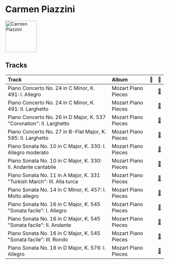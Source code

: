 
# Carmen Piazzini


<img src="https://i.scdn.co/image/1dc8f4430bbf39a814e3413892c020122215924f" alt="Carmen Piazzini" width="100" />

## Tracks

| Track                                                                   | Album               | 💚   | 🔗                                                          |
|:------------------------------------------------------------------------|:--------------------|:----|:-----------------------------------------------------------|
| Piano Concerto No. 24 in C Minor, K. 491: I. Allegro                    | Mozart Piano Pieces |     | [🔗](https://open.spotify.com/track/2OA3ADPrHocxY3hOhgO3r6) |
| Piano Concerto No. 24 in C Minor, K. 491: II. Larghetto                 | Mozart Piano Pieces |     | [🔗](https://open.spotify.com/track/1So9jHVpEqcbNX6rU9wUDC) |
| Piano Concerto No. 26 in D Major, K. 537 "Coronation": II. Larghetto    | Mozart Piano Pieces |     | [🔗](https://open.spotify.com/track/5u6hBSm9NCenBdZK5RvNnc) |
| Piano Concerto No. 27 in B-Flat Major, K. 595: II. Larghetto            | Mozart Piano Pieces |     | [🔗](https://open.spotify.com/track/04Vw5tlqRgimrmWnbuDI2O) |
| Piano Sonata No. 10 in C Major, K. 330: I. Allegro moderato             | Mozart Piano Pieces |     | [🔗](https://open.spotify.com/track/4bYKF903uYHuICjBBJ8ajX) |
| Piano Sonata No. 10 in C Major, K. 330: II. Andante cantabile           | Mozart Piano Pieces |     | [🔗](https://open.spotify.com/track/5U6VsJNR6jH9sBdKHPN3Yg) |
| Piano Sonata No. 11 in A Major, K. 331 "Turkish March": III. Alla turca | Mozart Piano Pieces |     | [🔗](https://open.spotify.com/track/2OEYKSfs1UGUcyXahqdw7P) |
| Piano Sonata No. 14 in C Minor, K. 457: I. Molto allegro                | Mozart Piano Pieces |     | [🔗](https://open.spotify.com/track/1aDx9apuE3Jai42FyPvl4P) |
| Piano Sonata No. 16 in C Major, K. 545 "Sonata facile": I. Allegro      | Mozart Piano Pieces |     | [🔗](https://open.spotify.com/track/6VAXPtvpk3jekxuRCTntMx) |
| Piano Sonata No. 16 in C Major, K. 545 "Sonata facile": II. Andante     | Mozart Piano Pieces |     | [🔗](https://open.spotify.com/track/6q7iZv8b4xt4tppt53d18d) |
| Piano Sonata No. 16 in C Major, K. 545 "Sonata facile": III. Rondo      | Mozart Piano Pieces |     | [🔗](https://open.spotify.com/track/1JLOh8aetP2T5OUPZnu4Jb) |
| Piano Sonata No. 18 in D Major, K. 576: I. Allegro                      | Mozart Piano Pieces |     | [🔗](https://open.spotify.com/track/7bv1oLv8wGSVp96UkZsPgJ) |